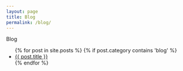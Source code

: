 ```yaml
---
layout: page
title: Blog
permalink: /blog/
---
```


Blog

<ul>
{% for post in site.posts %}
{% if post.category contains 'blog' 
%}
 <li><a href="{{ post.url }}">{{ post.title }}</a></li>
{% endfor %}
</ul>

<!-- 
<div style="clear: both;">
  <div style="float: left; margin-right 1em;">
    <img src="/assets/img/profile.jpg" alt="" width=400>
  </div>
  <div style="margin-left 2em;">
    <h2>About</h2>
    <p>
    My background in design informs everything I do. <br>
    I enjoy learning new crafts and collaborating with artists! <br><br>
    Currently working at Sony Pictures Imageworks <br>
    </p>
  </div>
</div> -->